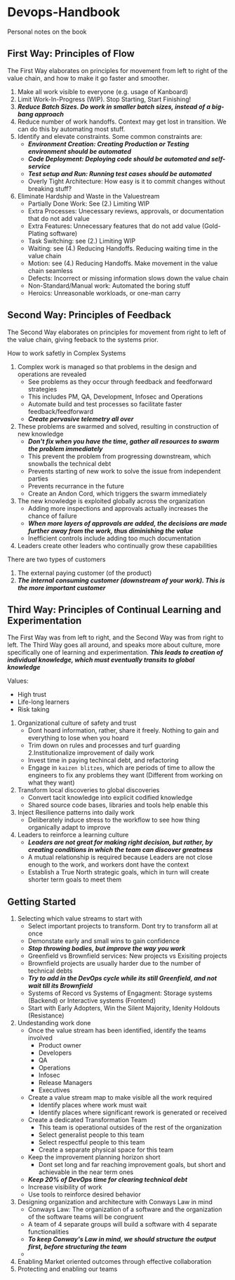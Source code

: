 # Devops-Handbook
Personal notes on the book

## First Way: Principles of Flow

The First Way elaborates on principles for movement from left to right of the value chain, and how to make it go faster and smoother.

1. Make all work visible to everyone (e.g. usage of Kanboard)
2. Limit Work-In-Progress (WIP). Stop Starting, Start Finishing!
3. ***Reduce Batch Sizes. Do work in smaller batch sizes, instead of a big-bang approach***
4. Reduce number of work handoffs. Context may get lost in transition. We can do this by automating most stuff.
5. Identify and elevate constraints. Some common constraints are:
    - ***Environment Creation: Creating Production or Testing environment should be automated***
    - ***Code Deployment: Deploying code should be automated and self-service***
    - ***Test setup and Run: Running test cases should be automated***
    - Overly Tight Architecture: How easy is it to commit changes without breaking stuff?
6. Eliminate Hardship and Waste in the Valuestream
    - Partially Done Work: See (2.) Limiting WIP
    - Extra Processes: Unecessary reviews, approvals, or documentation that do not add value
    - Extra Features: Unnecessary features that do not add value (Gold-Plating software)
    - Task Switching: see (2.) Limiting WIP
    - Waiting: see (4.) Reducing Handoffs. Reducing waiting time in the value chain
    - Motion: see (4.) Reducing Handoffs. Make movement in the value chain seamless
    - Defects: Incorrect or missing information slows down the value chain
    - Non-Standard/Manual work: Automated the boring stuff
    - Heroics: Unreasonable workloads, or one-man carry

## Second Way: Principles of Feedback

The Second Way elaborates on principles for movement from right to left of the value chain, giving feeback to the systems prior.

How to work safetly in Complex Systems
1. Complex work is managed so that problems in the design and operations are revealed
    - See problems as they occur through feedback and feedforward strategies
    - This includes PM, QA, Development, Infosec and Operations
    - Automate build and test processes so facilitate faster feedback/feedforward
    - ***Create pervasive telemetry all over***
3. These problems are swarmed and solved, resulting in construction of new knowledge
    - ***Don't fix when you have the time, gather all resources to swarm the problem immediately***
    - This prevent the problem from progressing downstream, which snowballs the technical debt
    - Prevents starting of new work to solve the issue from independent parties
    - Prevents recurrance in the future
    - Create an Andon Cord, which triggers the swarm immediately
5. The new knowledge is exploited globally across the organization
    - Adding more inspections and approvals actually increases the chance of failure
    - ***When more layers of approvals are added, the decisions are made further away from the work, thus diminishing the value***
    - Inefficient controls include adding too much documentation
7. Leaders create other leaders who continually grow these capabilities


There are two types of customers
1. The external paying customer (of the product)
2. ***The internal consuming customer (downstream of your work). This is the more important customer***

## Third Way: Principles of Continual Learning and Experimentation

The First Way was from left to right, and the Second Way was from right to left. The Third Way goes all around, and speaks more about culture, more specifically one of learning and experimentation. ***This leads to creation of individual knowledge, which must eventually transits to global knowledge***

Values:
- High trust
- Life-long learners
- Risk taking

1. Organizational culture of safety and trust 
    - Dont hoard information, rather, share it freely. Nothing to gain and everything to lose when you hoard
    - Trim down on rules and processes and turf guarding
2.Institutionalize improvement of daily work
    - Invest time in paying techincal debt, and refactoring
    - Engage in `kaizen blitzes`, which are periods of time to allow the engineers to fix any problems they want (Different from working on what they want)
3. Transform local discoveries to global discoveries
    - Convert tacit knowledge into explicit codified knowledge
    - Shared source code bases, libraries and tools help enable this
4. Inject Resilience patterns into daily work
    - Deliberately induce stress to the workflow to see how thing organically adapt to improve
5.  Leaders to reinforce a learning culture
    - ***Leaders are not great for making right decision, but rather, by creating conditions in which the team can discover greatness***
    - A mutual relationship is required because Leaders are not close enough to the work, and workers dont have the context
    - Establish a True North strategic goals, which in turn will create shorter term goals to meet them

## Getting Started

1. Selecting which value streams to start with
     - Select important projects to transform. Dont try to transform all at once
     - Demonstate early and small wins to gain confidence
     - ***Stop throwing bodies, but improve the way you work***
     - Greenfield vs Brownfield services: New projects vs Exisiting projects
     - Brownfield projects are usually harder due to the number of technical debts
     - ***Try to add in the DevOps cycle while its still Greenfield, and not wait till its Brownfield***
     - Systems of Record vs Systems of Engagment: Storage systems (Backend) or Interactive systems (Frontend)
     - Start with Early Adopters, Win the Silent Majority, Idenity Holdouts (Resistance)
3. Undestanding work done
    - Once the value stream has been identified, identify the teams involved
        - Product owner
        - Developers
        - QA
        - Operations
        - Infosec
        - Release Managers
        - Executives
    - Create a value stream map to make visible all the work required
        - Identify places where work must wait
        - Identify places where significant rework is generated or received
    - Create a dedicated Transformation Team
        - This team is operational outsides of the rest of the organization
        - Select generalist people to this team
        - Select respectful people to this team
        - Create a separate physical space for this team
    - Keep the improvement planning horizon short
        - Dont set long and far reaching improvement goals, but short and achievable in the near term ones
    - ***Keep 20% of DevOps time for clearing technical debt***
    - Increase visibility of work
    - Use tools to reinforce desired behavior
5. Designing organization and architecture with Conways Law in mind
    - Conways Law: The organization of a software and the organization of the software teams will be congruent
    - A team of 4 separate groups will build a software with 4 separate functionalities
    - ***To keep Conway's Law in mind, we should structure the output first, before structuring the team***
    - 
7. Enabling Market oriented outcomes through effective collaboration
8. Protecting and enabling our teams

